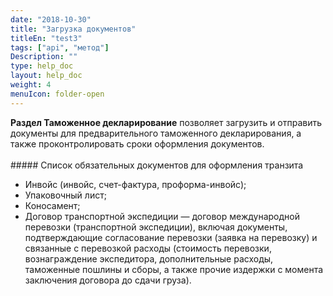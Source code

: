 ```yaml
---
date: "2018-10-30"
title: "Загрузка документов"
titleEn: "test3"
tags: ["api", "метод"]
Description: ""
type: help_doc
layout: help_doc
weight: 4
menuIcon: folder-open
---
```


<div class="pixxett-alert pixxett-alert-icon alert4-light">
  <i class="fa fa-info-circle"></i><b>Раздел Таможенное декларирование</b> позволяет загрузить и отправить документы для предварительного таможенного декларирования, а также проконтролировать сроки оформления документов.
</div>
<br/>
##### Список обязательных документов для оформления транзита

* Инвойс (инвойс, счет-фактура, проформа-инвойс);
* Упаковочный лист;
* Коносамент;
* Договор транспортной экспедиции — договор международной перевозки (транспортной экспедиции), включая документы, подтверждающие согласование перевозки (заявка на перевозку) и связанные с перевозкой расходы (стоимость перевозки, вознаграждение экспедитора, дополнительные расходы, таможенные пошлины и сборы, а также прочие издержки с момента заключения договора до сдачи груза).

